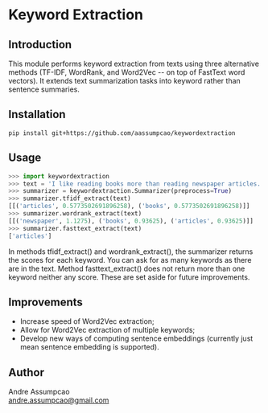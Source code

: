 # Keyword Extraction

## Introduction
This module performs keyword extraction from texts using three alternative methods (TF-IDF, WordRank, and Word2Vec -- on top of FastText word vectors). It extends text summarization tasks into keyword rather than sentence summaries.

## Installation
```
pip install git+https://github.com/aassumpcao/keywordextraction
```

## Usage
```python
>>> import keywordextraction
>>> text = 'I like reading books more than reading newspaper articles.'
>>> summarizer = keywordextraction.Summarizer(preprocess=True)
>>> summarizer.tfidf_extract(text)
[[('articles', 0.5773502691896258), ('books', 0.5773502691896258)]]
>>> summarizer.wordrank_extract(text)
[[('newspaper', 1.1275), ('books', 0.93625), ('articles', 0.93625)]]
>>> summarizer.fasttext_extract(text)
['articles']
```

In methods tfidf_extract() and wordrank_extract(), the summarizer returns the scores for each keyword. You can ask for as many keywords as there are in the text. Method fasttext_extract() does not return more than one keyword neither any score. These are set aside for future improvements.

## Improvements
- Increase speed of Word2Vec extraction;
- Allow for Word2Vec extraction of multiple keywords;
- Develop new ways of computing sentence embeddings (currently just mean sentence embedding is supported).

## Author
Andre Assumpcao <br>
andre.assumpcao@gmail.com
